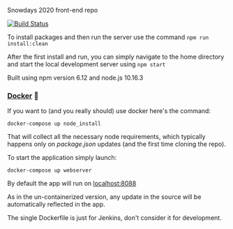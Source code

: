 Snowdays 2020 front-end repo

[![Build Status](https://jenkins.tiakane.it/buildStatus/icon?job=snowdays-front-end)](https://jenkins.tiakane.it/job/snowdays-front-end/)


To install packages and then run the server use the command
`npm run install:clean`

After the first install and run, you can simply navigate to the home directory and start the local development server using `npm start`

Built using npm version 6.12 and node.js 10.16.3

### [Docker](https://bit.ly/2CzWxCd) :whale:
If you want to (and you really should) use docker here's the command:
```
docker-compose up node_install
```
That will collect all the necessary node requirements, which typically happens only on _package.json_ updates (and the first time cloning the repo).

To start the application simply launch:
```
docker-compose up webserver
```
By default the app will run on [localhost:8088](http://localhost:8088)

As in the un-containerized version, any update in the source will be automatically reflected in the app.

The single Dockerfile is just for Jenkins, don't consider it for development.
